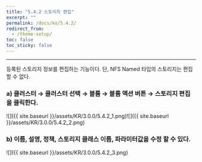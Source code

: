 ```yaml
---
title: "5.4.2 스토리지 편집"
excerpt: ""
permalink: /docs/ko/5.4.2/
redirect_from:
  - /theme-setup/
toc: false
toc_sticky: false
---
```


---
등록된 스토리지 정보를 편집하는 기능이다. 단, NFS Named 타입의 스토리지는 편집할 수 없다.

### a\) 클러스터 → 클러스터 선택 → 볼륨 → 볼륨 액션 버튼 → 스토리지 편집을 클릭한다.
![]({{ site.baseurl }}/assets/KR/3.0.0/5.4.2_1.png)![]({{ site.baseurl }}/assets/KR/3.0.0/5.4.2_2.png)

### b\) 이름, 설명, 정책, 스토리지 클래스 이름, 파라미터값을 수정 할 수 있다.
![]({{ site.baseurl }}/assets/KR/3.0.0/5.4.2_3.png)
